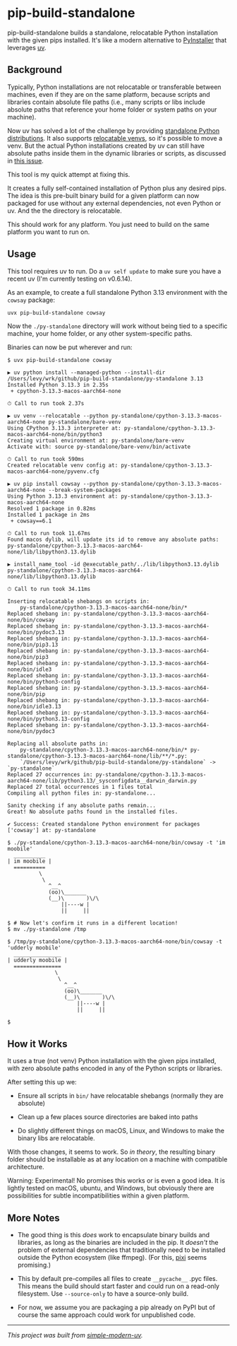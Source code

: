 # pip-build-standalone

pip-build-standalone builds a standalone, relocatable Python installation with the given
pips installed. It's like a modern alternative to
[PyInstaller](https://github.com/pyinstaller/pyinstaller) that leverages
[uv](https://github.com/astral-sh/uv).

## Background

Typically, Python installations are not relocatable or transferable between machines,
even if they are on the same platform, because scripts and libraries contain absolute
file paths (i.e., many scripts or libs include absolute paths that reference your home
folder or system paths on your machine).

Now uv has solved a lot of the challenge by providing
[standalone Python distributions](https://github.com/astral-sh/python-build-standalone).
It also supports [relocatable venvs](https://github.com/astral-sh/uv/pull/5515), so it's
possible to move a venv.
But the actual Python installations created by uv can still have absolute paths inside
them in the dynamic libraries or scripts, as discussed in
[this issue](https://github.com/astral-sh/uv/issues/2389).

This tool is my quick attempt at fixing this.

It creates a fully self-contained installation of Python plus any desired pips.
The idea is this pre-built binary build for a given platform can now packaged for use
without any external dependencies, not even Python or uv.
And the the directory is relocatable.

This should work for any platform.
You just need to build on the same platform you want to run on.

## Usage

This tool requires uv to run.
Do a `uv self update` to make sure you have a recent uv (I'm currently testing on
v0.6.14).

As an example, to create a full standalone Python 3.13 environment with the `cowsay`
package:

```sh
uvx pip-build-standalone cowsay
```

Now the `./py-standalone` directory will work without being tied to a specific machine,
your home folder, or any other system-specific paths.

Binaries can now be put wherever and run:

```log
$ uvx pip-build-standalone cowsay

▶ uv python install --managed-python --install-dir /Users/levy/wrk/github/pip-build-standalone/py-standalone 3.13
Installed Python 3.13.3 in 2.35s
 + cpython-3.13.3-macos-aarch64-none

⏱ Call to run took 2.37s

▶ uv venv --relocatable --python py-standalone/cpython-3.13.3-macos-aarch64-none py-standalone/bare-venv
Using CPython 3.13.3 interpreter at: py-standalone/cpython-3.13.3-macos-aarch64-none/bin/python3
Creating virtual environment at: py-standalone/bare-venv
Activate with: source py-standalone/bare-venv/bin/activate

⏱ Call to run took 590ms
Created relocatable venv config at: py-standalone/cpython-3.13.3-macos-aarch64-none/pyvenv.cfg

▶ uv pip install cowsay --python py-standalone/cpython-3.13.3-macos-aarch64-none --break-system-packages
Using Python 3.13.3 environment at: py-standalone/cpython-3.13.3-macos-aarch64-none
Resolved 1 package in 0.82ms
Installed 1 package in 2ms
 + cowsay==6.1

⏱ Call to run took 11.67ms
Found macos dylib, will update its id to remove any absolute paths: py-standalone/cpython-3.13.3-macos-aarch64-none/lib/libpython3.13.dylib

▶ install_name_tool -id @executable_path/../lib/libpython3.13.dylib py-standalone/cpython-3.13.3-macos-aarch64-none/lib/libpython3.13.dylib

⏱ Call to run took 34.11ms

Inserting relocatable shebangs on scripts in:
    py-standalone/cpython-3.13.3-macos-aarch64-none/bin/*
Replaced shebang in: py-standalone/cpython-3.13.3-macos-aarch64-none/bin/cowsay
Replaced shebang in: py-standalone/cpython-3.13.3-macos-aarch64-none/bin/pydoc3.13
Replaced shebang in: py-standalone/cpython-3.13.3-macos-aarch64-none/bin/pip3.13
Replaced shebang in: py-standalone/cpython-3.13.3-macos-aarch64-none/bin/pip3
Replaced shebang in: py-standalone/cpython-3.13.3-macos-aarch64-none/bin/idle3
Replaced shebang in: py-standalone/cpython-3.13.3-macos-aarch64-none/bin/python3-config
Replaced shebang in: py-standalone/cpython-3.13.3-macos-aarch64-none/bin/pip
Replaced shebang in: py-standalone/cpython-3.13.3-macos-aarch64-none/bin/idle3.13
Replaced shebang in: py-standalone/cpython-3.13.3-macos-aarch64-none/bin/python3.13-config
Replaced shebang in: py-standalone/cpython-3.13.3-macos-aarch64-none/bin/pydoc3

Replacing all absolute paths in:
    py-standalone/cpython-3.13.3-macos-aarch64-none/bin/* py-standalone/cpython-3.13.3-macos-aarch64-none/lib/**/*.py:
    `/Users/levy/wrk/github/pip-build-standalone/py-standalone` -> `py-standalone`
Replaced 27 occurrences in: py-standalone/cpython-3.13.3-macos-aarch64-none/lib/python3.13/_sysconfigdata__darwin_darwin.py
Replaced 27 total occurrences in 1 files total
Compiling all python files in: py-standalone...

Sanity checking if any absolute paths remain...
Great! No absolute paths found in the installed files.

✔ Success: Created standalone Python environment for packages ['cowsay'] at: py-standalone

$ ./py-standalone/cpython-3.13.3-macos-aarch64-none/bin/cowsay -t 'im moobile'
  __________
| im moobile |
  ==========
          \
           \
             ^__^
             (oo)\_______
             (__)\       )\/\
                 ||----w |
                 ||     ||

$ # Now let's confirm it runs in a different location!
$ mv ./py-standalone /tmp

$ /tmp/py-standalone/cpython-3.13.3-macos-aarch64-none/bin/cowsay -t 'udderly moobile'
  _______________
| udderly moobile |
  ===============
               \
                \
                  ^__^
                  (oo)\_______
                  (__)\       )\/\
                      ||----w |
                      ||     ||

$
```

## How it Works

It uses a true (not venv) Python installation with the given pips installed, with zero
absolute paths encoded in any of the Python scripts or libraries.

After setting this up we:

- Ensure all scripts in `bin/` have relocatable shebangs (normally they are absolute)

- Clean up a few places source directories are baked into paths

- Do slightly different things on macOS, Linux, and Windows to make the binary libs are
  relocatable.

With those changes, it seems to work.
So *in theory*, the resulting binary folder should be installable as at any location on
a machine with compatible architecture.

Warning: Experimental!
No promises this works or is even a good idea.
It is lightly tested on macOS, ubuntu, and Windows, but obviously there are
possibilities for subtle incompatibilities within a given platform.

## More Notes

- The good thing is this *does* work to encapsulate binary builds and libraries, as long
  as the binaries are included in the pip.
  It *doesn't* the problem of external dependencies that traditionally need to be
  installed outside the Python ecosystem (like ffmpeg).
  (For this, [pixi](https://github.com/prefix-dev/pixi/) seems promising.)

- This by default pre-compiles all files to create `__pycache__` .pyc files.
  This means the build should start faster and could run on a read-only filesystem.
  Use `--source-only` to have a source-only build.

- For now, we assume you are packaging a pip already on PyPI but of course the same
  approach could work for unpublished code.

* * *

*This project was built from
[simple-modern-uv](https://github.com/jlevy/simple-modern-uv).*
